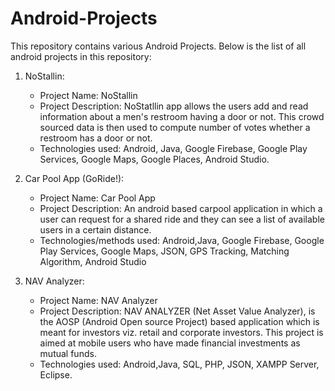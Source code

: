 # Android-Projects

This repository contains various Android Projects. Below is the list of all android projects in this repository:

1. NoStallin:
    - Project Name: NoStallin
    - Project Description: NoStatllin app allows the users add and read information about a men's restroom having a door or not. This crowd sourced data is then used to compute number of votes whether a restroom has a door or not.
    - Technologies used: Android, Java, Google Firebase, Google Play Services, Google Maps, Google Places, Android Studio.

2. Car Pool App (GoRide!):
    - Project Name: Car Pool App
    - Project Description: An android based carpool application in which a user can request for a shared ride and they can see a list of available users in a certain distance.
    - Technologies/methods used: Android,Java, Google Firebase, Google Play Services, Google Maps, JSON, GPS Tracking, Matching Algorithm, Android Studio

4. NAV Analyzer:
    - Project Name: NAV Analyzer
    - Project Description: NAV ANALYZER (Net Asset Value Analyzer), is the AOSP (Android Open source Project) based application which is meant for investors viz. retail and corporate investors. This project is aimed at mobile users who have made financial investments as mutual funds.
    - Technologies used: Android,Java, SQL, PHP, JSON, XAMPP Server, Eclipse.
